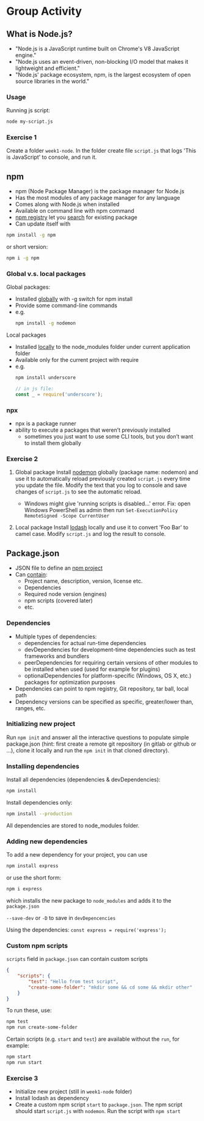 
# Group Activity

## What is Node.js?
* "Node.js is a JavaScript runtime built on Chrome's V8 JavaScript engine."
* "Node.js uses an event-driven, non-blocking I/O model that makes it lightweight and efficient."
* "Node.js' package ecosystem, npm, is the largest ecosystem of open source libraries in the world."

### Usage
Running js script:
```bash
node my-script.js
```

### Exercise 1
Create a folder `week1-node`. In the folder create file `script.js` that logs 'This is JavaScript' to console, and run it.

## npm
* npm (Node Package Manager) is the package manager for Node.js
* Has the most modules of any package manager for any language
* Comes along with Node.js when installed
* Available on command line with npm command
* [npm registry](https://www.npmjs.com/) let you [search](https://docs.npmjs.com/searching-for-and-choosing-packages-to-download) for existing package
* Can update itself with
```bash
npm install -g npm
```
or short version:
```bash
npm i -g npm
```

### Global v.s. local packages
Global packages:

* Installed [globally](https://docs.npmjs.com/downloading-and-installing-packages-globally) with -g switch for npm install
* Provide some command-line commands
* e.g.
  ```bash
  npm install -g nodemon
  ```

Local packages

* Installed [locally](https://docs.npmjs.com/downloading-and-installing-packages-locally) to the node_modules folder under current application folder
* Available only for the current project with require
* e.g.
  ```bash
  npm install underscore
  ```
  ```javascript
  // in js file:
  const _ = require('underscore');
  ```
### npx
- npx is a package runner
- ability to execute a packages that weren’t previously installed
   - sometimes you just want to use some CLI tools, but you don’t want to install them globally

### Exercise 2
1. Global package
Install [nodemon](https://nodemon.io/) globally (package name: nodemon) and use it to automatically reload previously created `script.js` every time you update the file. Modify the text that you log to console and save changes of `script.js` to see the automatic reload.
   * Windows might give 'running scripts is disabled...' error. Fix: open Windows PowerShell as admin then run `Set-ExecutionPolicy RemoteSigned -Scope CurrentUser`

2. Local package
Install [lodash](https://lodash.com/) locally and use it to convert 'Foo Bar' to camel case. Modify `script.js` and log the result to console.

## Package.json
* JSON file to define an [npm project](https://docs.npmjs.com/creating-a-package-json-file)
* Can [contain](https://docs.npmjs.com/files/package.json):
  * Project name, description, version, license etc.
  * Dependencies
  * Required node version (engines)
  * npm scripts (covered later)
  * etc.

### Dependencies
* Multiple types of dependencies:
  * dependencies for actual run-time dependencies
  * devDependencies for development-time dependencies such as test frameworks and bundlers
  * peerDependencies for requiring certain versions of other modules to be installed when used (used for example for plugins)
  * optionalDependencies for platform-specific (Windows, OS X, etc.) packages for optimization purposes
* Dependencies can point to npm registry, Git repository, tar ball, local path
* Dependency versions can be specified as specific, greater/lower than, ranges, etc.

### Initializing new project
Run `npm init` and answer all the interactive questions to populate simple package.json (hint: first create a remote git repository (in gitlab or github or ...), clone it locally and run the `npm init` in that cloned directory).

### Installing dependencies
Install all dependencies (dependencies & devDependencies):
```bash
npm install
```

Install dependencies only:
```bash
npm install --production
```

All dependencies are stored to node_modules folder.

### Adding new dependencies
To add a new dependency for your project, you can use
```bash
npm install express
```
or use the short form:
```bash
npm i express
```
which installs the new package to `node_modules` and adds it to the `package.json`

`--save-dev` or `-D` to save in `devDepencencies`

Using the dependencies: `const express = require('express');`

### Custom npm scripts
`scripts` field in `package.json` can contain custom scripts
```json
{
    "scripts": {
        "test": "Hello from test script",
        "create-some-folder": "mkdir some && cd some && mkdir other"
    }
}
```

To run these, use:
```bash
npm test
npm run create-some-folder
```

Certain scripts (e.g. `start` and `test`) are available without the `run`, for example:
```bash
npm start
npm run start
```
### Exercise 3
* Initialize new project (still in `week1-node` folder)
* Install lodash as dependency
* Create a custom npm script `start` to `package.json`. The npm script should start `script.js` with `nodemon`. Run the script with `npm start`
